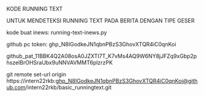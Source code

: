 KODE RUNNING TEXT

UNTUK MENDETEKSI RUNNING TEXT PADA BERITA DENGAN TIPE GESER

kode buat inews: running-text-inews.py

github pc token:
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

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

git remote set-url origin https://intern22rkb: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@github.com/intern22rkb/basic_runningtext.git 
